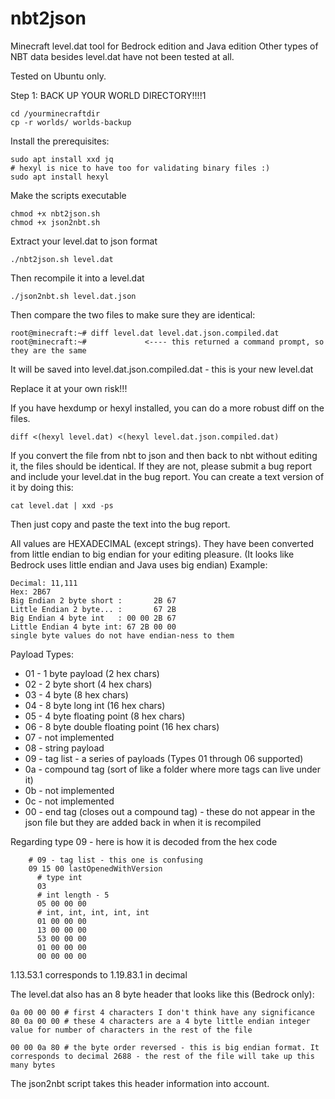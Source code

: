 # nbt2json
Minecraft level.dat tool for Bedrock edition and Java edition
Other types of NBT data besides level.dat have not been tested at all.

Tested on Ubuntu only.

Step 1: BACK UP YOUR WORLD DIRECTORY!!!!1
```
cd /yourminecraftdir
cp -r worlds/ worlds-backup
```

Install the prerequisites:
```
sudo apt install xxd jq
# hexyl is nice to have too for validating binary files :)
sudo apt install hexyl
```

Make the scripts executable

```
chmod +x nbt2json.sh
chmod +x json2nbt.sh
```

Extract your level.dat to json format
```
./nbt2json.sh level.dat
```
Then recompile it into a level.dat
```
./json2nbt.sh level.dat.json
```
Then compare the two files to make sure they are identical:
```
root@minecraft:~# diff level.dat level.dat.json.compiled.dat
root@minecraft:~#             <---- this returned a command prompt, so they are the same
```

It will be saved into level.dat.json.compiled.dat - this is your new level.dat

Replace it at your own risk!!!

If you have hexdump or hexyl installed, you can do a more robust diff on the files.
```
diff <(hexyl level.dat) <(hexyl level.dat.json.compiled.dat)
```

If you convert the file from nbt to json and then back to nbt without editing it, the files should be identical.
If they are not, please submit a bug report and include your level.dat in the bug report.
You can create a text version of it by doing this:
```
cat level.dat | xxd -ps
```
Then just copy and paste the text into the bug report.

All values are HEXADECIMAL (except strings).
They have been converted from little endian to big endian for your editing pleasure.
(It looks like Bedrock uses little endian and Java uses big endian)
Example:
```
Decimal: 11,111
Hex: 2B67
Big Endian 2 byte short :       2B 67
Little Endian 2 byte... :       67 2B
Big Endian 4 byte int   : 00 00 2B 67
Little Endian 4 byte int: 67 2B 00 00 
single byte values do not have endian-ness to them
```

Payload Types:
- 01 - 1 byte payload (2 hex chars)
- 02 - 2 byte short (4 hex chars)
- 03 - 4 byte (8 hex chars)
- 04 - 8 byte long int (16 hex chars)
- 05 - 4 byte floating point (8 hex chars)
- 06 - 8 byte double floating point (16 hex chars)
- 07 - not implemented
- 08 - string payload
- 09 - tag list - a series of payloads (Types 01 through 06 supported)
- 0a - compound tag (sort of like a folder where more tags can live under it)
- 0b - not implemented
- 0c - not implemented
- 00 - end tag (closes out a compound tag) - these do not appear in the json file but they are added back in when it is recompiled

Regarding type 09 - here is how it is decoded from the hex code
```
	# 09 - tag list - this one is confusing
	09 15 00 lastOpenedWithVersion
	  # type int
	  03
	  # int length - 5
	  05 00 00 00
	  # int, int, int, int, int
	  01 00 00 00
	  13 00 00 00
	  53 00 00 00
	  01 00 00 00
	  00 00 00 00
```
1.13.53.1 corresponds to 1.19.83.1 in decimal

The level.dat also has an 8 byte header that looks like this (Bedrock only):
```
0a 00 00 00 # first 4 characters I don't think have any significance
80 0a 00 00 # these 4 characters are a 4 byte little endian integer value for number of characters in the rest of the file

00 00 0a 80 # the byte order reversed - this is big endian format. It corresponds to decimal 2688 - the rest of the file will take up this many bytes
```
The json2nbt script takes this header information into account.
